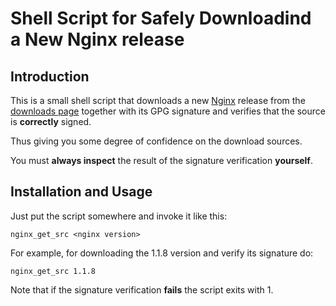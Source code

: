 # Shell Script for Safely Downloadind a New Nginx release

## Introduction

This is a small shell script that downloads a new
[Nginx](http://nginx.org) release from the
[downloads page](http://nginx.org/download) together with its GPG
signature and verifies that the source is **correctly** signed.

Thus giving you some degree of confidence on the download sources.

You must **always inspect** the result of the signature verification
**yourself**.

## Installation and Usage

Just put the script somewhere and invoke it like this:
    
    nginx_get_src <nginx version>
    
For example, for downloading the 1.1.8 version and verify its
signature do:
    
    nginx_get_src 1.1.8
    
Note that if the signature verification **fails** the script exits with 1.
